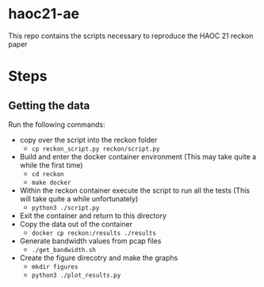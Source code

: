# haoc21-ae

This repo contains the scripts necessary to reproduce the HAOC 21 reckon paper

# Steps

## Getting the data
Run the following commands:
- copy over the script into the reckon folder
  - `cp reckon_script.py reckon/script.py`
- Build and enter the docker container environment (This may take quite a while the first time)
  - `cd reckon`
  - `make docker`
- Within the reckon container execute the script to run all the tests (This will take quite a while unfortunately)
  - `python3 ./script.py`
- Exit the container and return to this directory
- Copy the data out of the container
  - `docker cp reckon:/results ./results`
- Generate bandwidth values from pcap files
  - `./get_bandwidth.sh`
- Create the figure direcotry and make the graphs
  - `mkdir figures`
  - `python3 ./plot_results.py`
